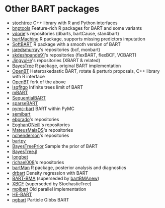<!--
bartz/docs/pkglist.md

Copyright (c) 2024-2025, Giacomo Petrillo

This file is part of bartz.

Permission is hereby granted, free of charge, to any person obtaining a copy
of this software and associated documentation files (the "Software"), to deal
in the Software without restriction, including without limitation the rights
to use, copy, modify, merge, publish, distribute, sublicense, and/or sell
copies of the Software, and to permit persons to whom the Software is
furnished to do so, subject to the following conditions:

The above copyright notice and this permission notice shall be included in all
copies or substantial portions of the Software.

THE SOFTWARE IS PROVIDED "AS IS", WITHOUT WARRANTY OF ANY KIND, EXPRESS OR
IMPLIED, INCLUDING BUT NOT LIMITED TO THE WARRANTIES OF MERCHANTABILITY,
FITNESS FOR A PARTICULAR PURPOSE AND NONINFRINGEMENT. IN NO EVENT SHALL THE
AUTHORS OR COPYRIGHT HOLDERS BE LIABLE FOR ANY CLAIM, DAMAGES OR OTHER
LIABILITY, WHETHER IN AN ACTION OF CONTRACT, TORT OR OTHERWISE, ARISING FROM,
OUT OF OR IN CONNECTION WITH THE SOFTWARE OR THE USE OR OTHER DEALINGS IN THE
SOFTWARE.
-->

# Other BART packages

- [stochtree](https://github.com/StochasticTree/stochtree) C++ library with R and Python interfaces
- [bnptools](https://github.com/rsparapa/bnptools) Feature-rich R packages for BART and some variants
- [vdorie](https://github.com/vdorie)'s repositories (dbarts, bartCause, stan4bart)
- [bartMachine](https://github.com/kapelner/bartMachine) R package, supports missing predictors imputation
- [SoftBART](https://github.com/theodds/SoftBART) R package with a smooth version of BART
- [jaredsmurray](https://github.com/jaredsmurray)'s repositories (bcf, monbart)
- [skdeshpande91](https://github.com/skdeshpande91)'s repositories (flexBART, flexBCF, VCBART)
- [JingyuHe](https://github.com/JingyuHe)'s repositories (XBART & related)
- [BayesTree](https://cran.r-project.org/package=BayesTree) R package, original BART implementation
- [OpenBT](https://bitbucket.org/mpratola/openbt) Heteroskedastic BART, rotate & perturb proposals, C++ library with R interface
- [OpenBT](https://github.com/jcyannotty/OpenBT) fork of the above
- [lsqfitgp](https://github.com/Gattocrucco/lsqfitgp) Infinite trees limit of BART
- [mBART](https://github.com/remcc/mBART_shlib)
- [SequentialBART](https://github.com/mjdaniels/SequentialBART)
- [sparseBART](https://github.com/cspanbauer/sparseBART)
- [pymc-bart](https://github.com/pymc-devs/pymc-bart) BART within PyMC
- [semibart](https://github.com/zeldow/semibart)
- [ebprado](https://github.com/ebprado)'s repositories
- [EoghanONeill](https://github.com/EoghanONeill)'s repositories
- [MateusMaiaDS](https://github.com/MateusMaiaDS)'s repositories
- [nchenderson](https://github.com/nchenderson)'s repositories
- [bartpy](https://github.com/JakeColtman/bartpy)
- [BayesTreePrior](https://github.com/AlexiaJM/BayesTreePrior) Sample the prior of BART
- [BayesTree.jl](https://github.com/mathcg/BayesTree.jl)
- [longbet](https://github.com/google/longbet)
- [richael008](https://github.com/richael008)'s repositories
- [bartMan](https://github.com/AlanInglis/bartMan) R package, posterior analysis and diagnostics
- [drbart](https://github.com/vittorioorlandi/drbart) Density regression with BART
- [BART-BMA](https://github.com/BelindaHernandez/BART-BMA) (superseded by [bartBMAnew](https://github.com/EoghanONeill/bartBMAnew))
- [XBCF](https://github.com/socket778/XBCF) (superseded by StochasticTree)
- [mpibart](https://matthewpratola.com/mpibart) Old parallel implementation
- [HE-BART](https://github.com/brunaw/HE-BART)
- [pgbart](https://github.com/balajiln/pgbart) Particle Gibbs BART
